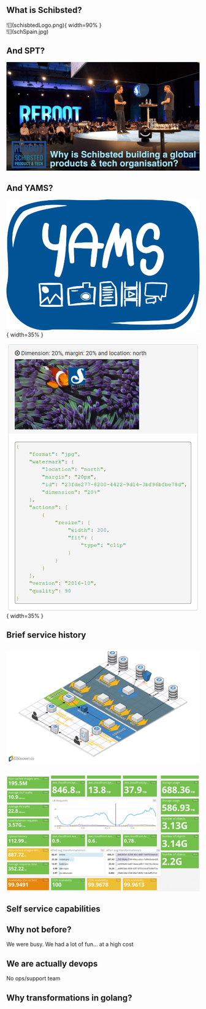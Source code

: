 #

## What is Schibsted?
<div id="left">
![](schisbtedLogo.png){ width=90% }
</div>
<div id="right">
![](schSpain.jpg)
</div>

## And SPT?
![](schreboot.jpg)

## And YAMS?

![](logo-3nd-round-alt.png){ width=35% }

![](YAMStransformation.png){ width=35% }

## Brief service history

## 
![](YAMSarch.png)

##
![](yamsUsage.png)

## Self service capabilities

## Why not before?

We were busy. We had a lot of fun... at a high cost

## We are actually devops

No ops/support team

## Why transformations in golang?
